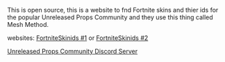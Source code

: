 This is open source, this is a website to fnd Fortnite skins and thier ids for the popular Unreleased Props Community and they use this thing called Mesh Method.

websites: [FortniteSkinids #1](https://drangerog.github.io/FortniteSkinIds/) or [FortniteSkinids #2](https://fortniteskinids.netlify.app/)

[Unreleased Props Community Discord Server](https:discord.gg/valouu)

